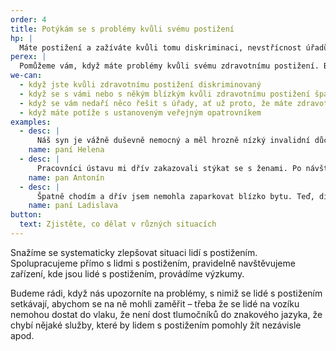 ```yaml
---
order: 4
title: Potýkám se s problémy kvůli svému postižení
hp: |
  Máte postižení a zažíváte kvůli tomu diskriminaci, nevstřícnost úřadů či špatné zacházení? Chcete nás upozornit na systémové problémy, třeba nedostupnost některých služeb, bariéry apod.?
perex: |
  Pomůžeme vám, když máte problémy kvůli svému zdravotnímu postižení. Budeme také rádi, když nás upozorníte na systémové potíže, s nimiž se lidé s postižením setkávají, a které by bylo dobré řešit. Kromě pomoci jednotlivcům se totiž snažíme o celkové zlepšení situace lidí s postižením.
we-can:
  - když jste kvůli zdravotnímu postižení diskriminovaný
  - když se s vámi nebo s někým blízkým kvůli zdravotnímu postižení špatně zachází v zařízení, kde je omezena svoboda
  - když se vám nedaří něco řešit s úřady, ať už proto, že máte zdravotní postižení, nebo váš problém s postižením souvisí (např. invalidní důchod)
  - když máte potíže s ustanoveným veřejným opatrovníkem
examples:
  - desc: |
      Náš syn je vážně duševně nemocný a měl hrozně nízký invalidní důchod. Kdybychom ho nepodporovali, nepřežil by. Obrátili jsme se na ombudsmana a ten zjistil, že úřady nezohlednily, jak dlouho je syn nemocný, a důchod mu vyměřily špatně. Díky ombudsmanovi má teď syn slušný důchod a ještě mu úřady vyplatily zpětně to, co měl dostávat.
    name: paní Helena
  - desc: |
      Pracovníci ústavu mi dřív zakazovali stýkat se s ženami. Po návštěvě právníků od ombudsmana s tím přestali. Mohl jsem si najít přítelkyni a teď spolu bydlíme a chceme se vzít.
    name: pan Antonín
  - desc: |
      Špatně chodím a dřív jsem nemohla zaparkovat blízko bytu. Teď, díky tomu, že ombudsman podpořil změnu vyhlášky, mohu požádat o parkovací místo přímo u domu.
    name: paní Ladislava
button:
  text: Zjistěte, co dělat v různých situacích
---
```


Snažíme se systematicky zlepšovat situaci lidí s postižením. Spolupracujeme přímo s lidmi s postižením, pravidelně navštěvujeme zařízení, kde jsou lidé s postižením, provádíme výzkumy.

Budeme rádi, když nás upozorníte na problémy, s nimiž se lidé s postižením setkávají, abychom se na ně mohli zaměřit – třeba že se lidé na vozíku nemohou dostat do vlaku, že není dost tlumočníků do znakového jazyka, že chybí nějaké služby, které by lidem s postižením pomohly žít nezávisle apod.
